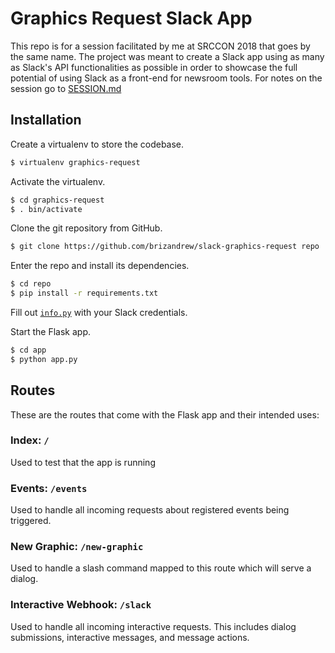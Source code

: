 # Graphics Request Slack App

This repo is for a session facilitated by me at SRCCON 2018 that goes by the same name. The project was meant to create a Slack app using as many as Slack's API functionalities as possible in order to showcase the full potential of using Slack as a front-end for newsroom tools. For notes on the session go to [SESSION.md](SESSION.md)

## Installation

Create a virtualenv to store the codebase.
```bash
$ virtualenv graphics-request
```

Activate the virtualenv.
```bash
$ cd graphics-request
$ . bin/activate
```

Clone the git repository from GitHub.
```bash
$ git clone https://github.com/brizandrew/slack-graphics-request repo
```

Enter the repo and install its dependencies.
```bash
$ cd repo
$ pip install -r requirements.txt
```

Fill out [`info.py`](app/info.py) with your Slack credentials.

Start the Flask app.
```bash
$ cd app
$ python app.py
```

## Routes
These are the routes that come with the Flask app and their intended uses:

### Index: `/`
Used to test that the app is running

### Events: `/events`
Used to handle all incoming requests about registered events being triggered.

### New Graphic: `/new-graphic`
Used to handle a slash command mapped to this route which will serve a dialog.

### Interactive Webhook: `/slack`
Used to handle all incoming interactive requests. This includes dialog submissions, interactive messages, and message actions.
